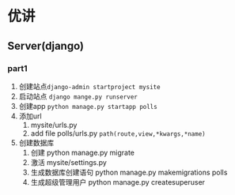 # 优讲

## Server(django)

### part1

1. 创建站点`django-admin startproject mysite`
2. 启动站点 `django mange.py runserver`
3. 创建app `python manage.py startapp polls`
4. 添加url
   1. mysite/urls.py
   2. add file polls/urls.py `path(route,view,*kwargs,*name)`
5. 创建数据库
   1. 创建 python manage.py migrate
   2. 激活 mysite/settings.py
   3. 生成数据库创建语句 python manage.py makemigrations polls
   4. 生成超级管理用户 python manage.py createsuperuser